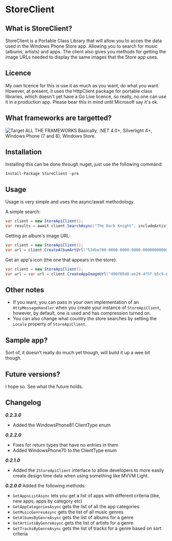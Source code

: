# StoreClient #

## What is StoreClient? ##
StoreClient is a Portable Class Library that will allow you to acces the data used in the Windows Phone Store app. Allowing you to search for music (albums, artists) and apps. The client also gives you methods for getting the image URLs needed to display the same images that the Store app uses.

## Licence ##
My own licence for this is use it as much as you want, do what you want. However, at present, it uses the HttpClient package for portable class libraries, which doesn't yet have a Go Live licence, so really, no one can use it in a production app. Please bear this in mind until Microsoft say it's ok.

## What frameworks are targetted? ##
![Target ALL THE FRAMEWORKS](http://cdn.memegenerator.net/instances/400x/35496697.jpg)
Basically, .NET 4.0+, Silverlight 4+, Windows Phone (7 and 8), Windows Store.

## Installation ##
Installing this can be done through nuget, just use the following command:

`Install-Package StoreClient -pre`

## Usage ##
Usage is very simple and uses the async/await methodology.

A simple search:
```c#
var client = new StoreApiClient();
var results = await client.SearchAsync("The Dark Knight", includeArtists: false, includeTracks: false);
```

Getting an album's image URL:
```c#
var client = new StoreApiClient();
var url = client.CreateAlbumArtUrl("534be700-0000-0000-0000-000000000000");
```

Get an app's icon (the one that appears in the store):
```c#
var client = new StoreApiClient();
var url = var url = client.CreateAppImageUrl("490f05d0-ee29-4f5f-b5c9-66b48c6f63a2", ImageType.IconLarge);
```

## Other notes ##
- If you want, you can pass in your own implementation of an `HttpMessageHandler` when you create your instance of `StoreApiClient`, however, by default, one is used and has compression turned on.
- You can also change what country the store searches by setting the `Locale` property of `StoreApiClient`.

## Sample app? ##
Sort of, it doesn't really do much yet though, will build it up a wee bit though.

## Future versions? ##
I hope so. See what the future holds.

## Changelog ##
***0.2.3.0***
- Added the WindowsPhone81 ClientType enum

***0.2.2.0***
- Fixes for return types that have no entries in them
- Added WindowsPhone70 to the ClientType enum

***0.2.1.0***
- Added the `IStoreApiClient` interface to allow developers to more easily create design time data when using something like MVVM Light.

***0.2.0.0***
Added the following methods:
- `GetAppsListAsync` lets you get a list of apps with different criteria (like, new apps, apps by category etc)
- `GetAppCategoriesAsync` gets the list of all the app categories
- `GetMusicGenresAsync` gets the list of all music genres
- `GetAlbumsByGenreAsync` gets the list of albums for a genre
- `GetArtistsByGenreAsync` gets the list of artists for a genre
- `GetTracksByGenreAsync` gets the list of tracks for a genre based on sort criteria
